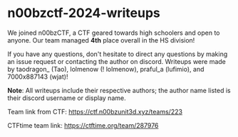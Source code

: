 # n00bzctf-2024-writeups

We joined n00bzCTF, a CTF geared towards high schoolers and open to anyone. Our team managed **4th** place overall in the HS division!

If you have any questions, don't hesitate to direct any questions by making an issue request or contacting the author on discord. Writeups were made by taodragon_ (Tao), lolmenow (! lolmenow), praful_a (lufimio), and 7000x887143 (wjat)!

**Note**: All writeups include their respective authors; the author name listed is their discord username or display name.

Team link from CTF: https://ctf.n00bzunit3d.xyz/teams/223

CTFtime team link: https://ctftime.org/team/287976

